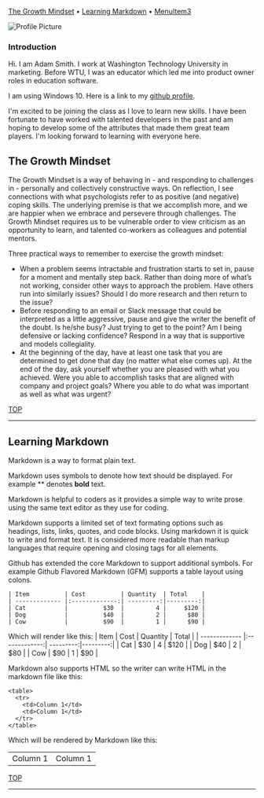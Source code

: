 [The Growth Mindset](#growthmindset) • [Learning Markdown](#learningmarkdown) • [MenuItem3](#)

![Profile Picture](https://avatars1.githubusercontent.com/u/63020278?s=460&u=b436d9ce8928f6db05a3242b02a9ff954d3e12dc&v=4)

### Introduction
Hi. I am Adam Smith. I work at Washington Technology University in marketing. Before WTU, I was an educator which led me into product owner roles in education software.

I am using Windows 10. Here is a link to my [github profile](https://github.com/adamsmithgit).

I'm excited to be joining the class as I love to learn new skills. I have been fortunate to have worked with talented developers in the past and am hoping to develop some of the attributes that made them great team players. I'm looking forward to learning with everyone here.

<div id="growthmindset"></div>

## The Growth Mindset
The Growth Mindset is a way of behaving in - and responding to challenges in - personally and collectively constructive ways. On reflection, I see connections with what psychologists refer to as positive (and negative) coping skills. The underlying premise is that we accomplish more, and we are happier when we embrace and persevere through challenges. The Growth Mindset requires us to be vulnerable order to view criticism as an opportunity to learn, and talented co-workers as colleagues and potential mentors.

Three practical ways to remember to exercise the growth mindset:
- When a problem seems intractable and frustration starts to set in, pause for a moment and mentally step back. Rather than doing more of what’s not working, consider other ways to approach the problem. Have others run into similarly issues? Should I do more research and then return to the issue?
- Before responding to an email or Slack message that could be interpreted as a little aggressive, pause and give the writer the benefit of the doubt. Is he/she busy? Just trying to get to the point? Am I being defensive or lacking confidence? Respond in a way that is supportive and models collegiality. 
- At the beginning of the day, have at least one task that you are determined to get done that day (no matter what else comes up). At the end of the day, ask yourself whether you are pleased with what you achieved. Were you able to accomplish tasks that are aligned with company and project goals? Where you able to do what was important as well as what was urgent?

[TOP](https://adamsmithgit.github.io/learning-journal)
<hr class="ljhr" />

<div id="learningmarkdown"></div>

## Learning Markdown

Markdown is a way to format plain text.

Markdown uses symbols to denote how text should be displayed. For example ** denotes **bold** text.

Markdown is helpful to coders as it provides a simple way to write prose using the same text editor as they use for coding.

Markdown supports a limited set of text formating options such as headings, lists, links, quotes, and code blocks. Using markdown it is quick to write and format text. It is considered more readable than markup languages that require opening and closing tags for all elements.

Github has extended the core Markdown to support additional symbols. For example Github Flavored Markdown (GFM) supports a table layout using colons. 
```
| Item          | Cost          | Quantity  | Total    |
| ------------- |:-------------:| ---------:|---------:|
| Cat           |          $30  |         4 |     $120 |
| Dog           |          $40  |         2 |      $80 |
| Cow           |          $90  |         1 |      $90 |
```
Which will render like this:
| Item          | Cost          | Quantity  | Total    |
| ------------- |:-------------:| ---------:|---------:|
| Cat           |          $30  |         4 |     $120 |
| Dog           |          $40  |         2 |      $80 |
| Cow           |          $90  |         1 |      $90 |


Markdown also supports HTML so the writer can write HTML in the markdown file like this:

```
<table>
  <tr>
    <td>Column 1</td>
    <td>Column 1</td>
  </tr>
</table>
```
Which will be rendered by Markdown like this:
<table>
  <tr>
    <td>Column 1</td>
    <td>Column 1</td>
  </tr>
</table>

[TOP](https://adamsmithgit.github.io/learning-journal)
<hr class="ljhr" />
